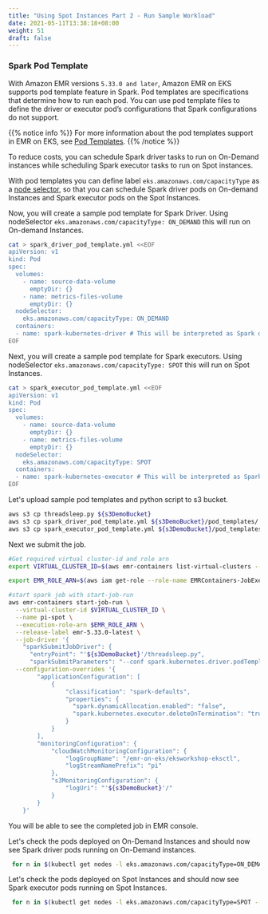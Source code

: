 ```yaml
---
title: "Using Spot Instances Part 2 - Run Sample Workload"
date: 2021-05-11T13:38:18+08:00
weight: 51
draft: false
---
```


### Spark Pod Template 
With Amazon EMR versions `5.33.0 and later`, Amazon EMR on EKS supports pod template feature in Spark. Pod templates are specifications that determine how to run each pod. You can use pod template files to define the driver or executor pod’s configurations that Spark configurations do not support.

{{% notice info %}}
For more information about the pod templates support in EMR on EKS, see [Pod Templates](https://docs.aws.amazon.com/emr/latest/EMR-on-EKS-DevelopmentGuide/pod-templates.html).
{{% /notice %}}

To reduce costs, you can schedule Spark driver tasks to run on On-Demand instances while scheduling Spark executor tasks to run on Spot instances.

With pod templates you can define label `eks.amazonaws.com/capacityType` as a [node selector](https://kubernetes.io/docs/concepts/scheduling-eviction/assign-pod-node/), so that you can schedule Spark driver pods on On-demand Instances and Spark executor pods on the Spot Instances.

Now, you will create a sample pod template for Spark Driver. Using nodeSelector `eks.amazonaws.com/capacityType: ON_DEMAND` this will run on On-demand Instances.
```sh
cat > spark_driver_pod_template.yml <<EOF 
apiVersion: v1
kind: Pod
spec:
  volumes:
    - name: source-data-volume
      emptyDir: {}
    - name: metrics-files-volume
      emptyDir: {}
  nodeSelector:
    eks.amazonaws.com/capacityType: ON_DEMAND
  containers:
  - name: spark-kubernetes-driver # This will be interpreted as Spark driver container
EOF
```

Next, you will create a sample pod template for Spark executors. Using nodeSelector `eks.amazonaws.com/capacityType: SPOT` this will run on Spot Instances.
```sh
cat > spark_executor_pod_template.yml <<EOF 
apiVersion: v1
kind: Pod
spec:
  volumes:
    - name: source-data-volume
      emptyDir: {}
    - name: metrics-files-volume
      emptyDir: {}
  nodeSelector:
    eks.amazonaws.com/capacityType: SPOT
  containers:
  - name: spark-kubernetes-executor # This will be interpreted as Spark executor container
EOF
```

Let's upload sample pod templates and python script to s3 bucket. 

```sh
aws s3 cp threadsleep.py ${s3DemoBucket}
aws s3 cp spark_driver_pod_template.yml ${s3DemoBucket}/pod_templates/
aws s3 cp spark_executor_pod_template.yml ${s3DemoBucket}/pod_templates/
```

Next we submit the job.

```sh
#Get required virtual cluster-id and role arn
export VIRTUAL_CLUSTER_ID=$(aws emr-containers list-virtual-clusters --query "virtualClusters[?state=='RUNNING'].id" --output text)

export EMR_ROLE_ARN=$(aws iam get-role --role-name EMRContainers-JobExecutionRole --query Role.Arn --output text)

#start spark job with start-job-run
aws emr-containers start-job-run \
  --virtual-cluster-id $VIRTUAL_CLUSTER_ID \
  --name pi-spot \
  --execution-role-arn $EMR_ROLE_ARN \
  --release-label emr-5.33.0-latest \
  --job-driver '{
    "sparkSubmitJobDriver": {
      "entryPoint": "'${s3DemoBucket}'/threadsleep.py",
      "sparkSubmitParameters": "--conf spark.kubernetes.driver.podTemplateFile=\"'${s3DemoBucket}'/pod_templates/spark_driver_pod_template.yml\" --conf spark.kubernetes.executor.podTemplateFile=\"'${s3DemoBucket}'/pod_templates/spark_executor_pod_template.yml\" --conf spark.executor.instances=15 --conf spark.executor.memory=2G --conf spark.executor.cores=2 --conf spark.driver.cores=1"}}' \
  --configuration-overrides '{
        "applicationConfiguration": [
            {
                "classification": "spark-defaults",
                "properties": {
                  "spark.dynamicAllocation.enabled": "false",
                  "spark.kubernetes.executor.deleteOnTermination": "true"
                }
            }
        ],
        "monitoringConfiguration": {
            "cloudWatchMonitoringConfiguration": {
                "logGroupName": "/emr-on-eks/eksworkshop-eksctl",
                "logStreamNamePrefix": "pi"
            },
            "s3MonitoringConfiguration": {
                "logUri": "'${s3DemoBucket}'/"
            }
        }
    }'
```

You will be able to see the completed job in EMR console. 

Let's check the pods deployed on On-Demand Instances and should now see Spark driver pods running on On-Demand instances.

```sh
 for n in $(kubectl get nodes -l eks.amazonaws.com/capacityType=ON_DEMAND --no-headers | cut -d " " -f1); do echo "Pods on instance ${n}:";kubectl get pods -n spark  --no-headers --field-selector spec.nodeName=${n} ; echo ; done
```

Let's check the pods deployed on Spot Instances and should now see Spark executor pods running on Spot Instances.

```sh
 for n in $(kubectl get nodes -l eks.amazonaws.com/capacityType=SPOT --no-headers | cut -d " " -f1); do echo "Pods on instance ${n}:";kubectl get pods -n spark  --no-headers --field-selector spec.nodeName=${n} ; echo ; done
```

